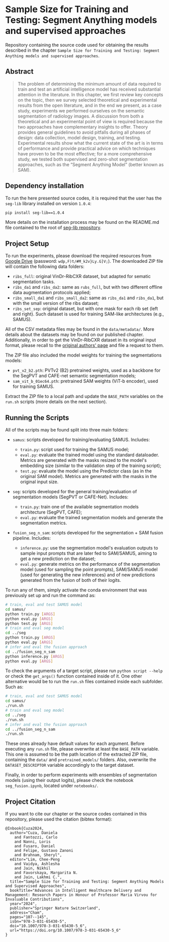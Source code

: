 # Sample Size for Training and Testing: Segment Anything models and supervised approaches

Repository containing the source code used for obtaining the results described in the chapter `Sample Size for Training and Testing: Segment Anything models and supervised approaches`.

## Abstract
> The problem of determining the minimum amount of data required to train and test an artificial intelligence model has received substantial attention in the literature. In this chapter, we first review key concepts on the topic, then we survey selected theoretical and experimental results from the open literature, and in the end we present, as a case study, experiments we performed ourselves on the semantic segmentation of radiology images. A discussion from both a theoretical and an experimental point of view is required because the two approaches have complementary insights to offer. Theory provides general guidelines to avoid pitfalls during all phases of design: data collection, model design, training, and testing. Experimental results show what the current state of the art is in terms of performance and provide practical advice on which techniques have proven to be the most effective; for a more comprehensive study, we tested both supervised and zero-shot segmentation approaches, such as the “Segment Anything Model” (better known as SAM).

## Dependency installation
To run the here presented source codes, it is required that the user has the `seg-lib` library installed on version `1.0.4`:

```bash
pip install seg-lib==1.0.4
```

More details on the installation process may be found on the README.md file contained to the root of [seg-lib repository](https://github.com/gustavozf/seg-lib).

## Project Setup
To run the experiments, please download the required resources from [Google Drive](https://drive.google.com/file/d/1VW7Tp5YwNtFclg2zoCDkshJaLQ5-Ksba/view?usp=sharing) (password: `wdp,F)t/#M_k2v}Ly.G]V;`). The downloaded ZIP file will contain the following data folders:
- `ribs_full`: original VinDr-RibCXR dataset, but adapted for sematic segmentation tasks.
- `ribs_da1` and `ribs_da2`: same as `rubs_full`, but with two different offline data augmentation protocols applied;
- `ribs_small_da1` and `ribs_small_da2`: same as `ribs_da1` and `ribs_da1`, but with the small version of the ribs dataset;
- `ribs_set_sep`: original dataset, but with one mask for each rib set (left and right). Such dataset is used for training SAM-like architectures (e.g., SAMUS).

All of the CSV metadata files may be found in the `data/metadata/`. More details about the datasets may be found on our published chapter. Additionally, in order to get the VinDr-RibCXR dataset in its original input format, please recall to the [original authors' page](https://github.com/vinbigdata-medical/MIDL2021-VinDr-RibCXR) and file a request to them.

The ZIP file also included the model weights for training the segmentations models:
- `pvt_v2_b2.pth`: PVTv2 (B2) pretrained weights, used as a backbone for the SegPVT and CAFE-net semantic segmentation models;
- `sam_vit_b_01ec64.pth`: pretrained SAM weights (ViT-b encoder), used for training SAMUS. 

Extract the ZIP file to a local path and update the `BASE_PATH` variables on the `run.sh` scripts (more details on the next section).

## Running the Scripts
All of the scripts may be found split into three main folders:
- `samus`: scripts developed for training/evaluating SAMUS. Includes:

    - `train.py`: script used for training the SAMUS model;
    - `eval.py`: evaluate the trained model using the standard dataloader. Metrics are generated with the masks resized to the model's embedding size (similar to the validation step of the training script);
    - `test.py`: evaluate the model using the Predictor class (as in the original SAM model). Metrics are generated with the masks in the original input size.

- `seg`: scripts developed for the general training/evaluation of segmentation models (SegPVT or CAFE-Net). Includes:

    - `train.py`: train one of the available segmentation models architecture (SegPVT, CAFE);
    - `eval.py`: evaluate the trained segmentation models and generate the segmentation metrics.

- `fusion_seg_n_sam`: scripts developed for the segmentation + SAM fusion pipeline. Includes:

    - `inference.py`: use the segmentation model's evaluation outputs to sample input prompts that are later fed to SAM/SAMUS, aiming to get a new prediction on the dataset;
    - `eval.py`: generate metrics on the performance of the segmentation model (used for sampling the point prompts), SAM/SAMUS model (used for generating the new inferences) and of new predictions generated from the fusion of both of their logits.

To run any of them, simply activate the conda environment that was previously set up and run the command as:

```bash
# train, eval and test SAMUS model
cd samus/
python train.py [ARGS]
python eval.py [ARGS]
python test.py [ARGS]
# train and eval seg model
cd ../seg
python train.py [ARGS]
python eval.py [ARGS]
# infer and eval the fusion approach
cd ../fusion_seg_n_sam
python inference.py [ARGS]
python eval.py [ARGS]
```

To check the arguments of a target script, please run `python script --help` or check the `get_args()` function contained inside of it. One other alternative would be to run the `run.sh` files contained inside each subfolder. Such as:


```bash
# train, eval and test SAMUS model
cd samus/
./run.sh
# train and eval seg model
cd ../seg
./run.sh
# infer and eval the fusion approach
cd ../fusion_seg_n_sam
./run.sh
```

These ones already have default values for each argument. Before executing any `run.sh` file, please overwrite at least the `BASE_PATH` variable. This one is assumed to be the path location of the extracted ZIP file, containing the `data/` and `pretrained_models/` folders. Also, overwrite the `DATASET_DESCRIPTOR` variable accordingly to the target dataset.

Finally, in order to perform experiments with ensembles of segmentation models (using their output logits), please check the notebook `seg_fusion.ipynb`, located under `notebooks/`.

## Project Citation
If you want to cite our chapter or the source codes contained in this repository, please used the citation (bibtex format):

```
@Inbook{Cuza2024,
  author="Cuza, Daniela
    and Fantozzi, Carlo
    and Nanni, Loris
    and Fusaro, Daniel
    and Felipe, Gustavo Zanoni
    and Brahnam, Sheryl",
  editor="Lim, Chee-Peng
    and Vaidya, Ashlesha
    and Jain, Nikhil
    and Favorskaya, Margarita N.
    and Jain, Lakhmi C.",
  title="Sample Size for Training and Testing: Segment Anything Models and Supervised Approaches",
  bookTitle="Advances in Intelligent Healthcare Delivery and Management: Research Papers in Honour of Professor Maria Virvou for Invaluable Contributions",
  year="2024",
  publisher="Springer Nature Switzerland",
  address="Cham",
  pages="107--145",
  isbn="978-3-031-65430-5",
  doi="10.1007/978-3-031-65430-5_6",
  url="https://doi.org/10.1007/978-3-031-65430-5_6"
}
```